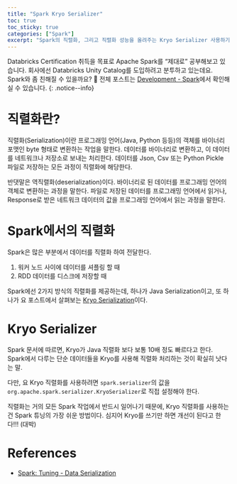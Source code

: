 ```yaml
---
title: "Spark Kryo Serializer"
toc: true
toc_sticky: true
categories: ["Spark"]
excerpt: "Spark의 직렬화, 그리고 직렬화 성능을 올려주는 Kryo Serializer 사용하기."
---
```


Databricks Certification 취득을 목표로 Apache Spark를 “제대로” 공부해보고 있습니다. 회사에선 Databricks Unity Catalog를 도입하려고 분투하고 있는데요. Spark와 좀 친해질 수 있을까요? 🎇 전체 포스트는 [Development - Spark](/topic/development#apache-spark)에서 확인해실 수 있습니다.
{: .notice--info}

# 직렬화란?

직렬화(Serialization)이란 프로그래밍 언어(Java, Python 등등)의 객체를 바이너리 포맷인 byte 형태로 변환하는 작업을 말한다. 데이터를 바이너리로 변환하고, 이 데이터를 네트워크나 저장소로 보내는 처리한다. 데이터를 Json, Csv 또는 Python Pickle 파일로 저장하는 모든 과정이 직렬화에 해당한다.

반댓말은 역직렬화(deserialization)이다. 바이너리로 된 데이터를 프로그래밍 언어의 객체로 변환하는 과정을 말한다. 파일로 저장된 데이터를 프로그래밍 언어에서 읽거나, Response로 받은 네트워크 데이터의 값을 프로그래밍 언어에서 읽는 과정을 말한다.

# Spark에서의 직렬화

Spark은 많은 부분에서 데이터를 직렬화 하여 전달한다.

1. 워커 노드 사이에 데이터를 셔플링 할 때
2. RDD 데이터를 디스크에 저장할 때

Spark에선 2가지 방식의 직렬화를 제공하는데, 하나가 Java Serialization이고, 또 하나가 요 포스트에서 살펴보는 [Kryo Serialization](https://github.com/EsotericSoftware/kryo)이다.

# Kryo Serializer

Spark 문서에 따르면, Kryo가 Java 직렬화 보다 보통 10배 정도 빠르다고 한다. Spark에서 다루는 단순 데이터들을 Kryo를 사용해 직렬화 처리하는 것이 확실히 낫다는 말.

다만, 요 Kryo 직렬화를 사용하려면 `spark.serializer`의 값을 `org.apache.spark.serializer.KryoSerializer`로 직접 설정해야 한다.

직렬화는 거의 모든 Spark 작업에서 반드시 일어나기 때문에, Kryo 직렬화를 사용하는 건 Spark 튜닝의 가장 쉬운 방법이다. 심지어 Kryo를 쓰기만 하면 개선이 된다고 한다!!! (대박)

# References

- [Spark: Tuning - Data Serialization](https://spark.apache.org/docs/latest/tuning.html)
